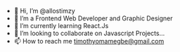 - 👋 Hi, I’m @allostimzy
- 👀 I’m a Frontend Web Developer and Graphic Designer
- 🌱 I’m currently learning React.Js
- 💞️ I’m looking to collaborate on Javascript Projects...
- 📫 How to reach me timothyomamegbe@gmail.com

<!---
allostimzy/allostimzy is a ✨ special ✨ repository because its `README.md` (this file) appears on your GitHub profile.
You can click the Preview link to take a look at your changes.
--->
